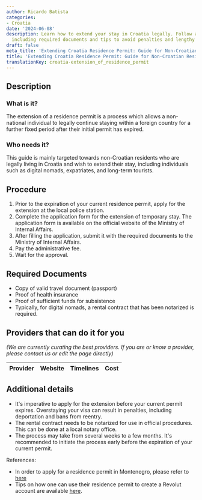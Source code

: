 ```yaml
---
author: Ricardo Batista
categories:
- Croatia
date: '2024-06-08'
description: Learn how to extend your stay in Croatia legally. Follow a simple process
  including required documents and tips to avoid penalties and lengthy delays.
draft: false
meta_title: 'Extending Croatia Residence Permit: Guide for Non-Croatian Residents'
title: 'Extending Croatia Residence Permit: Guide for Non-Croatian Residents'
translationKey: croatia-extension_of_residence_permit
---
```



## Description
### What is it?
The extension of a residence permit is a process which allows a non-national individual to legally continue staying within a foreign country for a further fixed period after their initial permit has expired.

### Who needs it?
This guide is mainly targeted towards non-Croatian residents who are legally living in Croatia and wish to extend their stay, including individuals such as digital nomads, expatriates, and long-term tourists.

## Procedure

1. Prior to the expiration of your current residence permit, apply for the extension at the local police station. 
2. Complete the application form for the extension of temporary stay. The application form is available on the official website of the Ministry of Internal Affairs.
3. After filling the application, submit it with the required documents to the Ministry of Internal Affairs.
4. Pay the administrative fee.
5. Wait for the approval. 

## Required Documents

- Copy of valid travel document (passport)
- Proof of health insurance
- Proof of sufficient funds for subsistence
- Typically, for digital nomads, a rental contract that has been notarized is required.

## Providers that can do it for you

_(We are currently curating the best providers. If you are or know a provider, please contact us or edit the page directly)_

| Provider        |     Website     |     Timelines    |       Cost      |
| --------------- | --------------- |  :-------------: | :-------------: |

## Additional details
- It's imperative to apply for the extension before your current permit expires. Overstaying your visa can result in penalties, including deportation and bans from reentry.
- The rental contract needs to be notarized for use in official procedures. This can be done at a local notary office.
- The process may take from several weeks to a few months. It's recommended to initiate the process early before the expiration of your current permit. 

References:
- In order to apply for a residence permit in Montenegro, please refer to [here](https://www.reddit.com/r/montenegro/comments/1b2gqp0/crnogorsko_drzavljanstvo_i_dozvole_za_rad/)
- Tips on how one can use their residence permit to create a Revolut account are available [here](https://www.reddit.com/r/Revolut/comments/zsrtcc/revolut_account_with_residence_permit/).